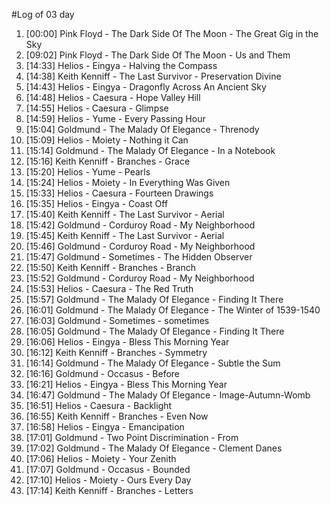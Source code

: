 #Log of 03 day

1. [00:00] Pink Floyd - The Dark Side Of The Moon - The Great Gig in the Sky
1. [09:02] Pink Floyd - The Dark Side Of The Moon - Us and Them
1. [14:33] Helios - Eingya - Halving the Compass
1. [14:38] Keith Kenniff - The Last Survivor - Preservation Divine
1. [14:43] Helios - Eingya - Dragonfly Across An Ancient Sky
1. [14:48] Helios - Caesura - Hope Valley Hill
1. [14:55] Helios - Caesura - Glimpse
1. [14:59] Helios - Yume - Every Passing Hour
1. [15:04] Goldmund - The Malady Of Elegance - Threnody
1. [15:09] Helios - Moiety - Nothing it Can
1. [15:14] Goldmund - The Malady Of Elegance - In a Notebook
1. [15:16] Keith Kenniff - Branches - Grace
1. [15:20] Helios - Yume - Pearls
1. [15:24] Helios - Moiety - In Everything Was Given
1. [15:33] Helios - Caesura - Fourteen Drawings
1. [15:35] Helios - Eingya - Coast Off
1. [15:40] Keith Kenniff - The Last Survivor - Aerial
1. [15:42] Goldmund - Corduroy Road - My Neighborhood
1. [15:45] Keith Kenniff - The Last Survivor - Aerial
1. [15:46] Goldmund - Corduroy Road - My Neighborhood
1. [15:47] Goldmund - Sometimes - The Hidden Observer
1. [15:50] Keith Kenniff - Branches - Branch
1. [15:52] Goldmund - Corduroy Road - My Neighborhood
1. [15:53] Helios - Caesura - The Red Truth
1. [15:57] Goldmund - The Malady Of Elegance - Finding It There
1. [16:01] Goldmund - The Malady Of Elegance - The Winter of 1539-1540
1. [16:03] Goldmund - Sometimes - sometimes
1. [16:05] Goldmund - The Malady Of Elegance - Finding It There
1. [16:06] Helios - Eingya - Bless This Morning Year
1. [16:12] Keith Kenniff - Branches - Symmetry
1. [16:14] Goldmund - The Malady Of Elegance - Subtle the Sum
1. [16:16] Goldmund - Occasus - Before
1. [16:21] Helios - Eingya - Bless This Morning Year
1. [16:47] Goldmund - The Malady Of Elegance - Image-Autumn-Womb
1. [16:51] Helios - Caesura - Backlight
1. [16:55] Keith Kenniff - Branches - Even Now
1. [16:58] Helios - Eingya - Emancipation
1. [17:01] Goldmund - Two Point Discrimination - From
1. [17:02] Goldmund - The Malady Of Elegance - Clement Danes
1. [17:06] Helios - Moiety - Your Zenith
1. [17:07] Goldmund - Occasus - Bounded
1. [17:10] Helios - Moiety - Ours Every Day
1. [17:14] Keith Kenniff - Branches - Letters
